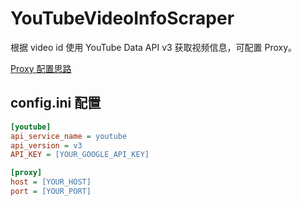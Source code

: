 # YouTubeVideoInfoScraper

根据 video id 使用 YouTube Data API v3 获取视频信息，可配置 Proxy。

[Proxy 配置思路](https://suniven.github.io/posts/58e6e58f/)

## config.ini 配置

```ini
[youtube]
api_service_name = youtube
api_version = v3
API_KEY = [YOUR_GOOGLE_API_KEY]

[proxy]
host = [YOUR_HOST]
port = [YOUR_PORT]
```